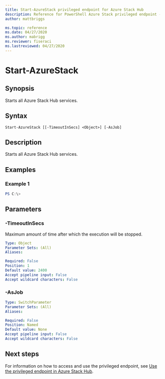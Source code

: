 ```yaml
---
title: Start-AzureStack privileged endpoint for Azure Stack Hub
description: Reference for PowerShell Azure Stack privileged endpoint - Start-AzureStack
author: mattbriggs

ms.topic: reference
ms.date: 04/27/2020
ms.author: mabrigg
ms.reviewer: fiseraci
ms.lastreviewed: 04/27/2020
---
```


# Start-AzureStack

## Synopsis
Starts all Azure Stack Hub services.

## Syntax

```
Start-AzureStack [[-TimeoutInSecs] <Object>] [-AsJob]
```

## Description
Starts all Azure Stack Hub services.

## Examples

### Example 1
```powershell
PS C:\> 
```



## Parameters

### -TimeoutInSecs
Maximum amount of time after which the execution will be stopped.

```yaml
Type: Object
Parameter Sets: (All)
Aliases:

Required: False
Position: 1
Default value: 2400
Accept pipeline input: False
Accept wildcard characters: False
```

### -AsJob


```yaml
Type: SwitchParameter
Parameter Sets: (All)
Aliases:

Required: False
Position: Named
Default value: None
Accept pipeline input: False
Accept wildcard characters: False
```

## Next steps

For information on how to access and use the privileged endpoint, see [Use the privileged endpoint in Azure Stack Hub](../../operator/azure-stack-privileged-endpoint.md).
